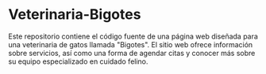 # Veterinaria-Bigotes
Este repositorio contiene el código fuente de una página web diseñada para una veterinaria de gatos llamada "Bigotes". El sitio web ofrece información sobre servicios, así como una forma de agendar citas y conocer más sobre su equipo especializado en cuidado felino.
